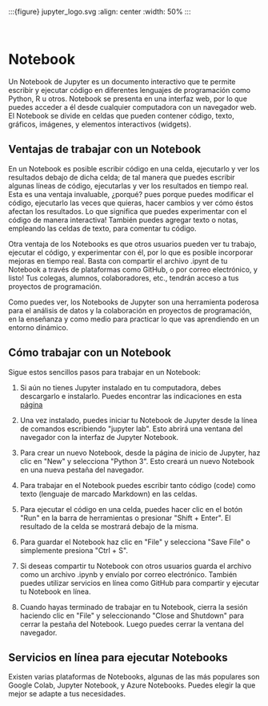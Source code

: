 :::{figure} jupyter_logo.svg
:align: center
:width: 50%
:::

<br>

# Notebook
Un Notebook de Jupyter es un documento interactivo que te permite escribir y
ejecutar código en diferentes lenguajes de programación como Python, R u otros.
Notebook se presenta en una interfaz web, por lo que puedes acceder a él desde
cualquier computadora con un navegador web. El Notebook se divide en celdas que
pueden contener código, texto, gráficos, imágenes, y elementos interactivos
(widgets).  


## Ventajas de trabajar con un Notebook

En un Notebook es posible escribir código en una celda, ejecutarlo y ver los
resultados debajo de dicha celda; de tal manera que puedes escribir algunas
líneas de código, ejecutarlas y ver los resultados en tiempo real. Esta es una
ventaja invaluable, ¿porqué? pues porque puedes modificar el código, ejecutarlo
las veces que quieras, hacer cambios y ver cómo éstos afectan los resultados.
Lo que significa que puedes experimentar con el código de manera interactiva!
También puedes agregar texto o notas, empleando las celdas de texto, para
comentar tu código.

Otra ventaja de los Notebooks es que otros usuarios pueden ver tu trabajo,
ejecutar el código, y experimentar con él, por lo que es posible incorporar
mejoras en  tiempo real. Basta con compartir el archivo .ipynt de tu Notebook a
través de plataformas como GitHub, o por correo electrónico, y listo! Tus
colegas, alumnos, colaboradores, etc., tendrán acceso a tus proyectos de
programación.

Como puedes ver, los Notebooks de Jupyter son una herramienta poderosa para el
análisis de datos y la colaboración en proyectos de programación, en la
enseñanza y como medio para practicar lo que vas aprendiendo en un entorno
dinámico.


## Cómo trabajar con un Notebook
Sigue estos sencillos pasos para trabajar en un Notebook:

1. Si aún no tienes Jupyter instalado en tu computadora, debes descargarlo e
   instalarlo. Puedes encontrar las indicaciones en esta [página][jupyter]

2. Una vez instalado, puedes iniciar tu Notebook de Jupyter desde la línea de
   comandos escribiendo "jupyter lab". Esto abrirá una ventana del navegador
   con la interfaz de Jupyter Notebook.

3. Para crear un nuevo Notebook, desde la página de inicio de Jupyter, haz clic
   en "New" y selecciona "Python 3".  Esto creará un nuevo Notebook en una
   nueva pestaña del navegador.

4. Para trabajar en el Notebook puedes escribir tanto código (code) como texto
   (lenguaje de marcado Markdown) en las celdas.

5. Para ejecutar el código en una celda, puedes hacer clic en el botón "Run" en
   la barra de herramientas o presionar "Shift + Enter". El resultado de la
   celda se mostrará debajo de la misma.

6. Para guardar el Notebook haz clic en "File" y selecciona "Save File" o
   simplemente presiona "Ctrl + S".

7. Si deseas compartir tu Notebook con otros usuarios guarda el archivo como un
   archivo .ipynb y envíalo por correo electrónico. También puedes utilizar
   servicios en línea como GitHub para compartir y ejecutar tu Notebook en línea.

8. Cuando hayas terminado de trabajar en tu Notebook, cierra la sesión haciendo
   clic en "File" y seleccionando "Close and Shutdown" para cerrar la pestaña
   del Notebook. Luego puedes cerrar la ventana del navegador.

## Servicios en línea para ejecutar Notebooks

Existen varias plataformas de Notebooks, algunas de las más populares son
Google Colab, Jupyter Notebook, y Azure Notebooks. Puedes elegir la que mejor
se adapte a tus necesidades.

[jupyter]: ../jupyter/jupyter.md





